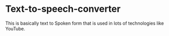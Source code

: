 # Text-to-speech-converter
This is basically text to Spoken form that is used in lots of technologies like YouTube.

